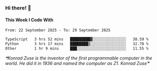 ### Hi there! 👋

#### This Week I Code With
<!--START_SECTION:waka-->

```txt
From: 22 September 2025 - To: 29 September 2025

TypeScript   3 hrs 52 mins   █████████▓░░░░░░░░░░░░░░░   38.59 %
Python       3 hrs 17 mins   ████████▒░░░░░░░░░░░░░░░░   32.78 %
Other        1 hr 9 mins     ███░░░░░░░░░░░░░░░░░░░░░░   11.55 %
```

<!--END_SECTION:waka-->

<!--STARTS_HERE_QUOTE_README-->
<i>❝Konrad Zuse is the inventor of the first programmable computer in the world. He did it in 1936 and named the computer as Z1. Konrad Zuse❞</i>
<!--ENDS_HERE_QUOTE_README-->
